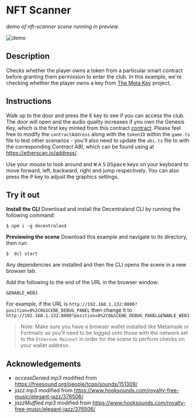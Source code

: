 # NFT Scanner
_demo of nft-scanner scene running in preview._

![demo](https://github.com/decentraland-scenes/nft-scanner/blob/main/screenshots/nft-scanner.gif)

## Description
Checks whether the player owns a token from a particular smart contract before granting them permission to enter the club. In this example, we're checking whether the player owns a key from [The Meta Key](https://themetakey.com) project, .

## Instructions
Walk up to the door and press the <kbd>E</kbd> key to see if you can access the club. The door will open and the audio quality increases if you own the Genesis Key, which is the first key minted from this contract [contract](https://etherscan.io/address/0x10daa9f4c0f985430fde4959adb2c791ef2ccf83). Please feel free to modify the `contractAddress` along with the `tokenID` within the `game.ts` file to test other scenarios - you'll also need to update the `abi.ts` file to with the corresponding _Contract ABI_, which can be found using at https://etherscan.io/address/<contract address>.

Use your mouse to look around and <kbd>W</kbd> <kbd>A</kbd> <kbd>S</kbd> <kbd>D</kbd><kbd>Space</kbd> keys on your keyboard to move forward, left, backward, right and jump respectively. You can also press the <kbd>P</kbd> key to adjust the graphics settings.

## Try it out

**Install the CLI**
Download and install the Decentraland CLI by running the following command:

```
$ npm i -g decentraland
```

**Previewing the scene**
Download this example and navigate to its directory, then run:

```
$  dcl start
```
Any dependencies are installed and then the CLI opens the scene in a new browser tab.

Add the following to the end of the URL in the browser window:

```
&ENABLE_WEB3
```
For example, if the URL is `http://192.168.1.132:8000?position=0%2C0&SCENE_DEBUG_PANEL` then change it to `http://192.168.1.132:8000?position=0%2C0&SCENE_DEBUG_PANEL&ENABLE_WEB3`

> Note: Make sure you have a browser wallet installed like Metamask or Fortmatic as you'll need to be logged onto those with the network set to the `Ethereum Mainnet` in order for the scene to perform checks on your wallet address.

## Acknowledgements
- _accessDenied.mp3_ modified from https://freesound.org/people/tcpp/sounds/151309/
- _jazz.mp3_ modified from https://www.hooksounds.com/royalty-free-music/elegant-jazz/376506/
- _jazzMuffled.mp3_ modified from https://www.hooksounds.com/royalty-free-music/elegant-jazz/376506/
